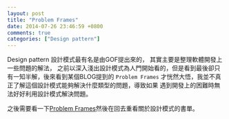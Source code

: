 ```yaml
---
layout: post
title: "Problem Frames"
date: 2014-07-26 23:46:59 +0800
comments: true
categories: ["Design pattern"]
---
```


Design pattern 設計模式最有名是由GOF提出來的， 其實主要是整理軟體開發上一些問題的解法，
之前以深入淺出設計模式為人門開始看的，但是看到最後卻只有一知半解，後來看到某個BLOG提到的
`Problem Frames` 才恍然大悟，我並不真正了解這個設計模式能夠解決什麼類型的問題，導致如果
遇到開發上的困難時無法好好利用設計模式解決問題。

之後需要看一下[Problem Frames]然後在回去重看關於設計模式的書單。


[Problem Frames]:http://www.amazon.com/Problem-Frames-Analysing-Structuring-Development/dp/020159627X/ref=pd_sim_b_1?ie=UTF8&refRID=1C3RGNNSA0J2RF13K5XJ